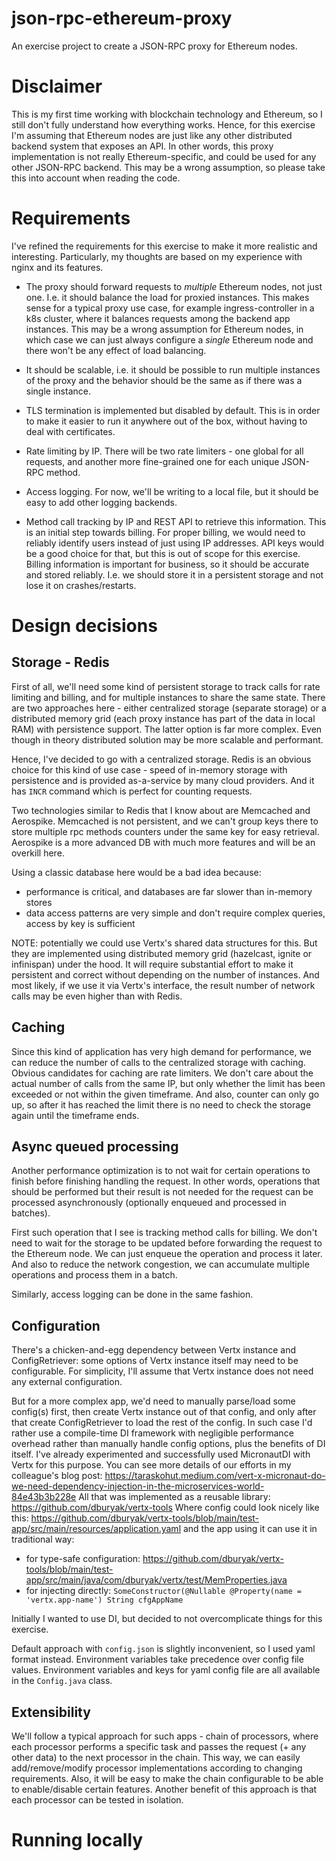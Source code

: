 # json-rpc-ethereum-proxy

An exercise project to create a JSON-RPC proxy for Ethereum nodes.

# Disclaimer

This is my first time working with blockchain technology and Ethereum, so I
still don't fully understand how everything works. Hence, for this exercise I'm
assuming that Ethereum nodes are just like any other distributed backend system
that exposes an API. In other words, this proxy implementation is not really
Ethereum-specific, and could be used for any other JSON-RPC backend. This may be
a wrong assumption, so please take this into account when reading the code.

# Requirements

I've refined the requirements for this exercise to make it more realistic and
interesting. Particularly, my thoughts are based on my experience with nginx and
its features.

* The proxy should forward requests to *multiple* Ethereum nodes, not just one.
  I.e. it should balance the load for proxied instances. This makes sense for a
  typical proxy use case, for example ingress-controller in a k8s cluster, where
  it balances requests among the backend app instances. This may be a wrong
  assumption for Ethereum nodes, in which case we can just always configure a
  *single* Ethereum node and there won't be any effect of load balancing.

* It should be scalable, i.e. it should be possible to run multiple instances of
  the proxy and the behavior should be the same as if there was a single
  instance.

* TLS termination is implemented but disabled by default. This is in order to
  make it easier to run it anywhere out of the box, without having to deal with
  certificates.

* Rate limiting by IP. There will be two rate limiters - one global for all
  requests, and another more fine-grained one for each unique JSON-RPC method.

* Access logging. For now, we'll be writing to a local file, but it should be
  easy to add other logging backends.

* Method call tracking by IP and REST API to retrieve this information. This is
  an initial step towards billing. For proper billing, we would need to reliably
  identify users instead of just using IP addresses. API keys would be a good
  choice for that, but this is out of scope for this exercise. Billing
  information is important for business, so it should be accurate and stored
  reliably. I.e. we should store it in a persistent storage and not lose it on
  crashes/restarts.

# Design decisions

## Storage - Redis

First of all, we'll need some kind of persistent storage to track calls for rate
limiting and billing, and for multiple instances to share the same state. There
are two approaches here - either centralized storage (separate storage) or a
distributed memory grid (each proxy instance has part of the data in local RAM)
with persistence support. The latter option is far more complex. Even though in
theory distributed solution may be more scalable and performant.

Hence, I've decided to go with a centralized storage. Redis is an obvious choice
for this kind of use case - speed of in-memory storage with persistence and is
provided as-a-service by many cloud providers. And it has `INCR` command which
is perfect for counting requests.

Two technologies similar to Redis that I know about are Memcached and Aerospike.
Memcached is not persistent, and we can't group keys there to store multiple rpc
methods counters under the same key for easy retrieval. Aerospike is a more
advanced DB with much more features and will be an overkill here.

Using a classic database here would be a bad idea because:

- performance is critical, and databases are far slower than in-memory stores
- data access patterns are very simple and don't require complex queries, access
  by key is sufficient

NOTE: potentially we could use Vertx's shared data structures for this. But they
are implemented using distributed memory grid (hazelcast, ignite or infinispan)
under the hood. It will require substantial effort to make it persistent and
correct without depending on the number of instances. And most likely, if we use
it via Vertx's interface, the result number of network calls may be even higher
than with Redis.

## Caching

Since this kind of application has very high demand for performance, we can
reduce the number of calls to the centralized storage with caching. Obvious
candidates for caching are rate limiters. We don't care about the actual number
of calls from the same IP, but only whether the limit has been exceeded or not
within the given timeframe. And also, counter can only go up, so after it has
reached the limit there is no need to check the storage again until the
timeframe ends.

## Async queued processing

Another performance optimization is to not wait for certain operations to finish
before finishing handling the request. In other words, operations that should be
performed but their result is not needed for the request can be processed
asynchronously (optionally enqueued and processed in batches).

First such operation that I see is tracking method calls for billing. We don't
need to wait for the storage to be updated before forwarding the request to the
Ethereum node. We can just enqueue the operation and process it later. And also
to reduce the network congestion, we can accumulate multiple operations and
process them in a batch.

Similarly, access logging can be done in the same fashion.

## Configuration

There's a chicken-and-egg dependency between Vertx instance and ConfigRetriever:
some options of Vertx instance itself may need to be configurable. For
simplicity, I'll assume that Vertx instance does not need any external
configuration.

But for a more complex app, we'd need to manually parse/load some config(s)
first, then create Vertx instance out of that config, and only after that create
ConfigRetriever to load the rest of the config. In such case I'd rather use a
compile-time DI framework with negligible performance overhead rather than
manually handle config options, plus the benefits of DI itself. I've already
experimented and successfully used MicronautDI with Vertx for this purpose. You
can see more details of our efforts in my colleague's blog post:
https://taraskohut.medium.com/vert-x-micronaut-do-we-need-dependency-injection-in-the-microservices-world-84e43b3b228e
All that was implemented as a reusable library:
https://github.com/dburyak/vertx-tools
Where config could look nicely like this:
https://github.com/dburyak/vertx-tools/blob/main/test-app/src/main/resources/application.yaml
and the app using it can use it in traditional way:

- for type-safe
  configuration: https://github.com/dburyak/vertx-tools/blob/main/test-app/src/main/java/com/dburyak/vertx/test/MemProperties.java
- for injecting directly:
  `SomeConstructor(@Nullable @Property(name = 'vertx.app-name') String cfgAppName`

Initially I wanted to use DI, but decided to not overcomplicate things for this
exercise.

Default approach with `config.json` is slightly inconvenient, so I used yaml
format instead. Environment variables take precedence over config file values.
Environment variables and keys for yaml config file are all available in the
`Config.java` class.

## Extensibility

We'll follow a typical approach for such apps - chain of processors, where each
processor performs a specific task and passes the request (+ any other data) to
the next processor in the chain. This way, we can easily add/remove/modify
processor implementations according to changing requirements. Also, it will be
easy to make the chain configurable to be able to enable/disable certain
features. Another benefit of this approach is that each processor can be tested
in isolation.

# Running locally
